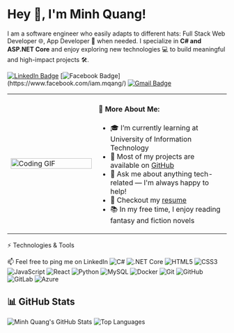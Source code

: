 # Hey 👋, I'm Minh Quang!

I am a software engineer who easily adapts to different hats: Full Stack Web Developer 🌐, App Developer 📱 when needed. I specialize in **C# and ASP.NET Core** and enjoy exploring new technologies 💻 to build meaningful and high-impact projects 🛠️.

[![LinkedIn Badge](https://img.shields.io/badge/-Minh%20Quang-blue?style=flat-square&logo=Linkedin&logoColor=white&link=www.linkedin.com/in/minh-quang-lê-624148202)](www.linkedin.com/in/minh-quang-lê-624148202)
[![Facebook Badge](https://img.shields.io/badge/-Facebook-1877F2?style=flat-square&logo=facebook&logoColor=white&link=[https://facebook.com/your-profile](https://www.facebook.com/iam.mqang/))](https://www.facebook.com/iam.mqang/)
[![Gmail Badge](https://img.shields.io/badge/-leminhquang2k4%40gmail.com-D14836?style=flat-square&logo=gmail&logoColor=white)](mailto:leminhquang2k4@gmail.com)

<table border="0" style="border: none;">
  <tr>
    <td width="40%">
      <img src="https://media.giphy.com/media/qgQUggAC3Pfv687qPC/giphy.gif" width="100%" alt="Coding GIF">
    </td>
    <td>
      <h4>🧐 More About Me:</h4>
      <ul>
        <li>🎓 I’m currently learning at University of Information Technology</li>
        <li>💼 Most of my projects are available on <a href="https://github.com/lmQuanGGGG">GitHub</a></li>
        <li>💬 Ask me about anything tech-related — I'm always happy to help!</li>
        <li>📝 Checkout my <a href="https://drive.google.com/file/d/1oEqkiHr6ddQfUK93g0THRoen3pwA5I2I/view?usp=sharing">resume</a></li>
        <li>📚 In my free time, I enjoy reading fantasy and fiction novels</li>
      </ul>
    </td>
  </tr>
</table>


⚡ Technologies & Tools

📫   Feel free to ping me on LinkedIn
![C#](https://img.shields.io/badge/-C%23-239120?style=flat-square&logo=c-sharp&logoColor=white)
![.NET Core](https://img.shields.io/badge/-.NET_Core-5C2D91?style=flat-square&logo=dotnet&logoColor=white)
![HTML5](https://img.shields.io/badge/-HTML5-E34F26?style=flat-square&logo=html5&logoColor=white)
![CSS3](https://img.shields.io/badge/-CSS3-1572B6?style=flat-square&logo=css3&logoColor=white)
![JavaScript](https://img.shields.io/badge/-JavaScript-yellow?style=flat-square&logo=javascript)
![React](https://img.shields.io/badge/-React-black?style=flat-square&logo=react)
![Python](https://img.shields.io/badge/-Python-3776AB?style=flat-square&logo=python&logoColor=white)
![MySQL](https://img.shields.io/badge/-MySQL-00758F?style=flat-square&logo=mysql&logoColor=white)
![Docker](https://img.shields.io/badge/-Docker-2496ED?style=flat-square&logo=docker&logoColor=white)
![Git](https://img.shields.io/badge/-Git-F05032?style=flat-square&logo=git&logoColor=white)
![GitHub](https://img.shields.io/badge/-GitHub-black?style=flat-square&logo=github)
![GitLab](https://img.shields.io/badge/-GitLab-FC6D26?style=flat-square&logo=gitlab&logoColor=white)
![Azure](https://img.shields.io/badge/-Azure-0078D4?style=flat-square&logo=microsoft-azure)

## 📊 GitHub Stats

![Minh Quang's GitHub Stats](https://github-readme-stats.vercel.app/api?username=lmQuanGGGG&show_icons=true&theme=tokyonight&hide_border=false)
![Top Languages](https://github-readme-stats.vercel.app/api/top-langs/?username=lmQuanGGGG&layout=compact&theme=tokyonight&hide_border=false)




<!--
**lmQuanGGGG/lmQuanGGGG** is a ✨ _special_ ✨ repository because its `README.md` (this file) appears on your GitHub profile.

Here are some ideas to get you started:

- 🔭 I’m currently working on ...
- 🌱 I’m currently learning ...
- 👯 I’m looking to collaborate on ...
- 🤔 I’m looking for help with ...
- 💬 Ask me about ...
- 📫 How to reach me: ...
- 😄 Pronouns: ...
- ⚡ Fun fact: ...
-->
